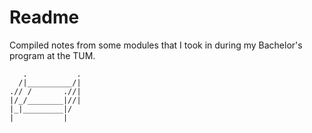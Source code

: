 # Readme
Compiled notes from some modules that I took in during my Bachelor's program at the TUM.

```
   .           .
  /|__________/|
.// /       .//|
|/_/________|//|
|_|_________|/
|           |     
```